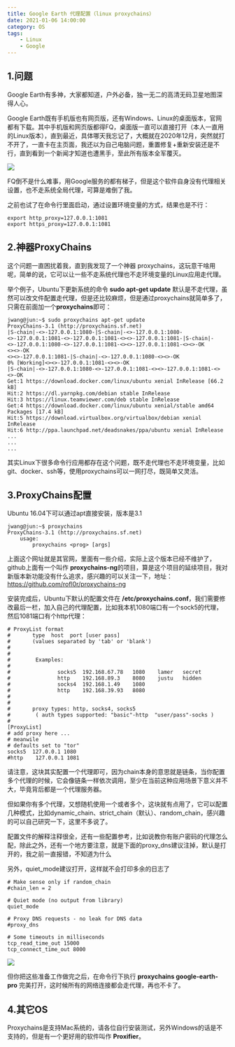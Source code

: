 ```yaml
---
title: Google Earth 代理配置（linux proxychains）
date: 2021-01-06 14:00:00
category: OS
tags: 
    - Linux
    - Google
---
```


## 1.问题
Google Earth有多神，大家都知道，户外必备，独一无二的高清无码卫星地图深得人心。

Google Earth既有手机版也有网页版，还有Windows、Linux的桌面版本，官网都有下载。其中手机版和网页版都得FQ，桌面版一直可以直接打开（本人一直用的Linux版本），直到最近，具体哪天我忘记了，大概就在2020年12月，突然就打不开了，一直卡在主页面，我还以为自己电脑问题，重置修复+重新安装还是不行，直到看到一个新闻才知道也遭黑手，至此所有版本全军覆灭。

<!--more-->

<img src="/images/2021/2021-01-06_14-58.png" /> 

FQ倒不是什么难事，用Google服务的都有梯子，但是这个软件自身没有代理相关设置，也不走系统全局代理，可算是难倒了我。

之前也试了在命令行里面启动，通过设置环境变量的方式，结果也是不行：

```shell
export http_proxy=127.0.0.1:1081
export https_proxy=127.0.0.1:1081
```

## 2.神器ProxyChains
这个问题一直困扰着我，直到我发现了一个神器 proxychains，这玩意干啥用呢，简单的说，它可以让一些不走系统代理也不走环境变量的Linux应用走代理。

举个例子，Ubuntu下更新系统的命令 **sudo apt-get update** 默认是不走代理，虽然可以改文件配置走代理，但是还比较麻烦，但是通过proxychains就简单多了，只需在前面加一个**proxychains**即可：

```shell
jwang@jun:~$ sudo proxychains apt-get update
ProxyChains-3.1 (http://proxychains.sf.net)
|S-chain|-<>-127.0.0.1:1080-|S-chain|-<>-127.0.0.1:1080-<>-127.0.0.1:1081-<>-127.0.0.1:1081-<><>-127.0.0.1:1081-|S-chain|-<>-127.0.0.1:1080-<>-127.0.0.1:1081-<><>-127.0.0.1:1081-<><>-OK
<><>-OK
<><>-127.0.0.1:1081-|S-chain|-<>-127.0.0.1:1080-<><>-OK
0% [Working]<><>-127.0.0.1:1081-<><>-OK
|S-chain|-<>-127.0.0.1:1080-<>-127.0.0.1:1081-<><>-127.0.0.1:1081-<><>-OK
Get:1 https://download.docker.com/linux/ubuntu xenial InRelease [66.2 kB]
Hit:2 https://dl.yarnpkg.com/debian stable InRelease      
Hit:3 https://linux.teamviewer.com/deb stable InRelease                              
Get:4 https://download.docker.com/linux/ubuntu xenial/stable amd64 Packages [17.4 kB]
Hit:5 https://download.virtualbox.org/virtualbox/debian xenial InRelease            
Hit:6 http://ppa.launchpad.net/deadsnakes/ppa/ubuntu xenial InRelease
...
...
...
```
其实Linux下很多命令行应用都存在这个问题，既不走代理也不走环境变量，比如git、docker、ssh等，使用proxychains可以一网打尽，既简单又灵活。

## 3.ProxyChains配置
Ubuntu 16.04下可以通过apt直接安装，版本是3.1
```shell
jwang@jun:~$ proxychains 
ProxyChains-3.1 (http://proxychains.sf.net)
    usage:
        proxychains <prog> [args]
```
上面这个网址就是其官网，里面有一些介绍，实际上这个版本已经不维护了，github上面有一个叫作 **proxychains-ng**的项目，算是这个项目的延续项目，我对新版本新功能没有什么追求，感兴趣的可以关注一下，地址：https://github.com/rofl0r/proxychains-ng

安装完成后，Ubuntu下默认的配置文件在 **/etc/proxychains.conf**，我们需要修改最后一栏，加入自己的代理配置，比如我本机1080端口有一个sock5的代理，然后1081端口有个http代理：
```shell
# ProxyList format
#       type  host  port [user pass]
#       (values separated by 'tab' or 'blank')
#
#
#        Examples:
#
#               socks5  192.168.67.78   1080    lamer   secret
#               http    192.168.89.3    8080    justu   hidden
#               socks4  192.168.1.49    1080
#               http    192.168.39.93   8080    
#               
#
#       proxy types: http, socks4, socks5
#        ( auth types supported: "basic"-http  "user/pass"-socks )
#
[ProxyList]
# add proxy here ...
# meanwile
# defaults set to "tor"
socks5  127.0.0.1 1080
#http    127.0.0.1 1081
```
请注意，这块其实配置一个代理即可，因为chain本身的意思就是链条，当你配置多个代理的时候，它会像链条一样依次调用，至少在当前这种应用场景下意义并不大，毕竟背后都是一个代理服务器。

但如果你有多个代理，又想随机使用一个或者多个，这块就有点用了，它可以配置几种模式，比如dynamic_chain、strict_chain（默认）、random_chain，感兴趣的可以自己研究一下，这里不多说了。

配置文件的解释注释很全，还有一些配置参考，比如说教你有账户密码的代理怎么配，除此之外，还有一个地方要注意，就是下面的proxy_dns建议注掉，默认是打开的，我之前一直报错，不知道为什么

另外，quiet_mode建议打开，这样就不会打印多余的日志了
```shell
# Make sense only if random_chain
#chain_len = 2

# Quiet mode (no output from library)
quiet_mode

# Proxy DNS requests - no leak for DNS data
#proxy_dns 

# Some timeouts in milliseconds
tcp_read_time_out 15000
tcp_connect_time_out 8000
```

<img src="/images/2021/2021-01-06_15-51.png" /> 

但你把这些准备工作做完之后，在命令行下执行 **proxychains google-earth-pro** 完美打开，这时候所有的网络连接都会走代理，再也不卡了。

## 4.其它OS
Proxychains是支持Mac系统的，请各位自行安装测试，另外Windows的话是不支持的，但是有一个更好用的软件叫作 **Proxifier**。